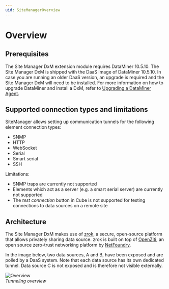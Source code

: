 ```yaml
---
uid: SiteManagerOverview
---
```


# Overview

## Prerequisites

The Site Manager DxM extension module requires DataMiner 10.5.10. The Site Manager DxM is shipped with the DaaS image of DataMiner 10.5.10. In case you are running an older DaaS version, an upgrade is required and the Site Manager DxM will need to be installed. For more information on how to upgrade DataMiner and install a DxM, refer to [Upgrading a DataMiner Agent](xef:Upgrading_a_DataMiner_Agent).

## Supported connection types and limitations

SiteManager allows setting up communication tunnels for the following element connection types:

- SNMP
- HTTP
- WebSocket
- Serial
- Smart serial
- SSH

Limitations:

- SNMP traps are currently not supported
- Elements which act as a server (e.g. a smart serial server) are currently not supported
- The *test connection* button in Cube is not supported for testing connections to data sources on a remote site

## Architecture

The Site Manager DxM makes use of [zrok](https://zrok.io/), a secure, open-source platform that allows privately sharing data source. zrok is built on top of [OpenZiti](https://openziti.io/), an open source zero-trust networking platform by [NetFoundry](https://netfoundry.io/).

In the image below, two data sources, A and B, have been exposed and are polled by a DaaS system.
Note that each data source has its own dedicated tunnel. Data source C is not exposed and is therefore not visible externally.

![Overview](~/dataminer/images/SiteManagerOverview.png)<br>*Tunneling overview*
